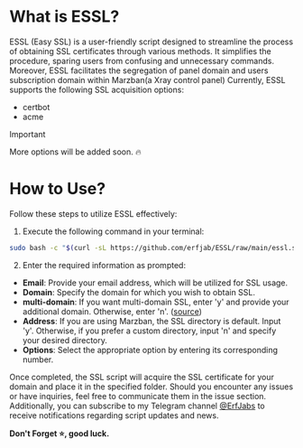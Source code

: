 # What is ESSL?
ESSL (Easy SSL) is a user-friendly script designed to streamline the process of obtaining SSL certificates through various methods. It simplifies the procedure, sparing users from confusing and unnecessary commands. Moreover, ESSL facilitates the segregation of panel domain and users subscription domain within Marzban(a Xray control panel) Currently, ESSL supports the following SSL acquisition options:
- certbot
- acme

> [!IMPORTANT]
> More options will be added soon. 🔥

# How to Use?
Follow these steps to utilize ESSL effectively:

1. Execute the following command in your terminal:
```bash
sudo bash -c "$(curl -sL https://github.com/erfjab/ESSL/raw/main/essl.sh)"
```

2. Enter the required information as prompted:

- **Email**: Provide your email address, which will be utilized for SSL usage.
- **Domain**: Specify the domain for which you wish to obtain SSL.
- **multi-domain**: If you want multi-domain SSL, enter 'y' and provide your additional domain. Otherwise, enter 'n'. ([source](https://github.com/Gozargah/Marzban/discussions/684))
- **Address**: If you are using Marzban, the SSL directory is default. Input 'y'. Otherwise, if you prefer a custom directory, input 'n' and specify your desired directory.
- **Options**: Select the appropriate option by entering its corresponding number.

Once completed, the SSL script will acquire the SSL certificate for your domain and place it in the specified folder. Should you encounter any issues or have inquiries, feel free to communicate them in the issue section. Additionally, you can subscribe to my Telegram channel [@ErfJabs](https://t.me/ErfJabs) to receive notifications regarding script updates and news.

**Don't Forget ⭐, good luck.**

